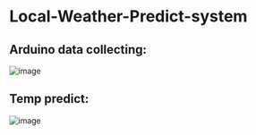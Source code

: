 # Local-Weather-Predict-system

## Arduino data collecting:
![image](https://github.com/marvinp-42/Local-Weather-Predict-system/blob/main/Arduino_n_sql/3a104fce7f0c6373c057679b46b107e.png)
## Temp predict:
![image](https://github.com/marvinp-42/Local-Weather-Predict-system/blob/main/predict%20part/result.png)
